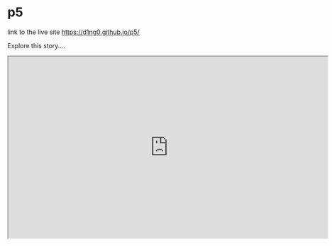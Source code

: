 # p5


link to the live site https://d1ng0.github.io/p5/

Explore this story....

<iframe width="720" height="410" src="https://editor.p5js.org/diegotrazzi/embed/SkhzQR13m"></iframe>
